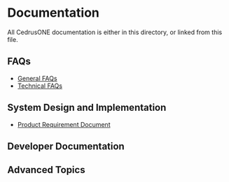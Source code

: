 # Documentation

All CedrusONE documentation is either in this directory, or linked
from this file.

## FAQs

* [General FAQs](https://github.com/cedruslogistics/CedrusONE/blob/master/docs/README.md)
* [Technical FAQs](https://github.com/cedruslogistics/CedrusONE/blob/master/docs/README.md)

## System Design and Implementation

* [Product Requirement Document](https://github.com/cedruslogistics/CedrusONE/blob/master/docs/README.md)

## Developer Documentation


## Advanced Topics

